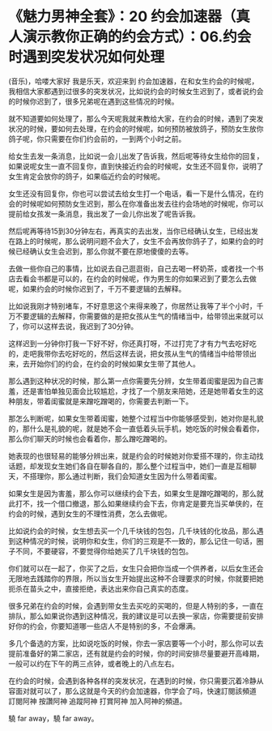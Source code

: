 # 《魅力男神全套》：20 约会加速器（真人演示教你正确的约会方式）：06.约会时遇到突发状况如何处理

(音乐)，哈喽大家好 我是乐天，欢迎来到 约会加速器，在和女生约会的时候呢，我相信大家都遇到过很多的突发状况，比如说约会的时候女生迟到了，或者说约会的时候你迟到了，很多兄弟呢在遇到这些情况的时候。

就不知道要如何处理了，那么今天呢我就来教给大家，在约会的时候，遇到了突发状况的时候，要如何去处理，在约会的时候呢，如何预防被放鸽子，预防女生放你鸽子呢，你只需要在你们约会前的，一到两个小时之前。

给女生去发一条消息，比如说一会儿出发了告诉我，然后呢等待女生给你的回复，如果说呢女生一直不回复你，直到快接近约会的时候呢，女生还不回复你，说明了女生肯定会放你的鸽子，如果临近约会的时候呢。

女生还没有回复你，你也可以尝试去给女生打一个电话，看一下是什么情况，在约会的时候呢如何预防女生迟到，那么在你准备出发去往约会场地的时候呢，你可以提前给女孩发一条消息，我出发了一会儿你出发了呢告诉我。

然后呢再等待15到30分钟左右，再真实的去出发，当你已经确认女生，已经出发在路上的时候呢，那么说明问题不会大了，女生不会再放你鸽子了，如果约会的时候已经确认女生会迟到，那么你就不要在原地傻傻的去等。

去做一些你自己的事情，比如说去自己逛逛街，自己去喝一杯奶茶，或者找一个书店去看会书都是可以的，在约会的时候呢，作为男生的你如果迟到了要怎么去做呢，如果约会的时候你迟到了，千万不要逻辑的去解释。

比如说我刚才特别堵车，不好意思这个来得来晚了，你居然让我等了半个小时，千万不要逻辑的去解释，你需要做的是把女孩从生气的情绪当中，给带领出来就可以了，你可以这样去说，我迟到了30分钟。

这样迟到一分钟你打我一下好不好，你还真打呀，不过打完了才有力气去吃好吃的，走吧我带你去吃好吃的，然后这样去说，把女孩从生气的情绪当中给带领出来，去开始你们的约会，在约会的时候如果女生带了其他人。

那么遇到这种状况的时候，那么第一点你需要先分辨，女生带着闺蜜是因为自己害羞，还是害怕单独见面会比较尴尬，才找了一个朋友来陪她，还是她带着女生的这种朋友，带着闺蜜就是来蹭吃蹭喝的，你需要去判断一下。

那怎么判断呢，如果女生带着闺蜜，她整个过程当中你能够感受到，她对你是礼貌的，那什么是礼貌的呢，就是她不会一直低着头玩手机，她吃饭的时候会看着你，那么你们聊天的时候也会看着你，那么蹭吃蹭喝的。

她表现的也很轻易的能够分辨出来，就是约会的时候她对你爱搭不理的，你主动找话题，却发现女生她们各自在聊各自的，那么整个过程当中，她们一直是互相聊天，不搭理你，那么通过判断，我们会知道女生因为什么带着闺蜜。

如果女生是因为害羞，那么你可以继续约会下去，如果女生是蹭吃蹭喝的，那么就此打不，找一个借口撤退，那么如果继续约会下去，你肯定是要充当买单侠的，在约会的时候，遇到女生的不理性消费，怎么去做呢。

比如说约会的时候，女生想去买一个几千块钱的包包，几千块钱的化妆品，那么遇到这种情况的时候，说明你和女生，你们的三观是不一致的，那么记住一句话，圈子不同，不要硬容，不要觉得你给她买了几千块钱的包包。

你们就可以在一起了，你买了之后，女生只会把你当成一个供养者，以后女生还会无限地去践踏你的界限，所以当女生开始提出这种不合理要求的时候，你就要把她扼杀在苗头之中，直接拒绝，表达出来你自己真实的态度。

很多兄弟在约会的时候，会遇到带女生去买吃的买喝的，但是人特别的多，一直在排队，那么如果说你遇到这种情况，我的建议是可以去换一家店，你需要提前安排好你的约会，你要知道哪一些店人不是特别的多，不会爆满。

多几个备选的方案，比如说吃饭的时候，你去一家店要等一个小时，那么你可以去提前准备好的第二家店，还有就是约会的时候，你的时间安排尽量要避开高峰期，一般可以约在下午的两三点钟，或者晚上的八点左右。

在约会的时候，会遇到各种各样的突发状况，在遇到的时候，你只需要沉着冷静从容面对就可以了，那么这就是今天的约会加速器，你学会了吗，快速訂閱該頻道 訂閱阿神 按讚阿神 追蹤阿神 打賞阿神 加入阿神的頻道。

驍 far away，驍 far away。